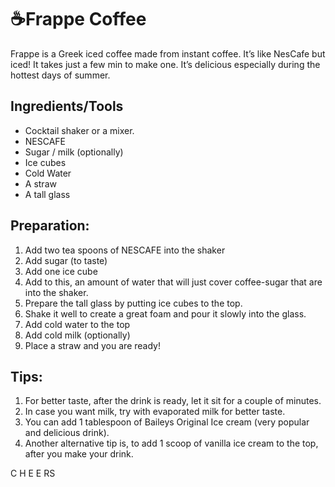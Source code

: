 # ☕️Frappe Coffee

Frappe is a Greek iced coffee made from instant coffee.
It’s like NesCafe but iced!
It takes just a few min to make one.
It’s delicious especially during the hottest days of summer.


## Ingredients/Tools
- Cocktail shaker or a mixer.
- NESCAFE
- Sugar / milk (optionally)
- Ice cubes
- Cold Water
- A straw
- A tall glass


## Preparation:
1. Add two tea spoons of NESCAFE into the shaker
2. Add sugar (to taste)
3. Add one ice cube
4. Add to this, an amount of water that will just cover coffee-sugar that are into the shaker.
5. Prepare the tall glass by putting ice cubes to the top.
6. Shake it well to create a great foam and pour it  slowly into the glass.
7. Add cold water  to the top
8. Add cold milk (optionally) 
9. Place a straw and you are ready!


## Tips:
1. For better taste, after the drink is ready, let it sit for a couple of minutes.
2. In case you want milk, try with evaporated milk for better taste.
3.  You can add 1 tablespoon of Baileys Original Ice cream (very popular and delicious drink).
4. Another alternative tip is, to add 1 scoop of vanilla ice cream to the top, after you make your drink.

C H E E RS 







